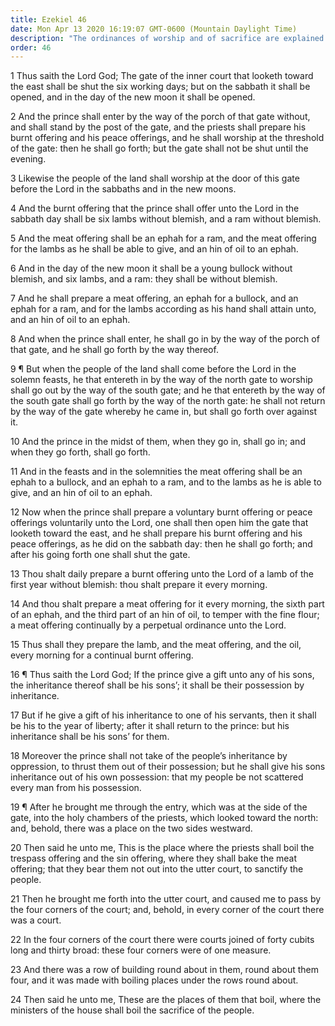 ```yaml
---
title: Ezekiel 46
date: Mon Apr 13 2020 16:19:07 GMT-0600 (Mountain Daylight Time)
description: "The ordinances of worship and of sacrifice are explained."
order: 46
---
```


1 Thus saith the Lord God; The gate of the inner court that looketh toward the east shall be shut the six working days; but on the sabbath it shall be opened, and in the day of the new moon it shall be opened.

2 And the prince shall enter by the way of the porch of that gate without, and shall stand by the post of the gate, and the priests shall prepare his burnt offering and his peace offerings, and he shall worship at the threshold of the gate: then he shall go forth; but the gate shall not be shut until the evening.

3 Likewise the people of the land shall worship at the door of this gate before the Lord in the sabbaths and in the new moons.

4 And the burnt offering that the prince shall offer unto the Lord in the sabbath day shall be six lambs without blemish, and a ram without blemish.

5 And the meat offering shall be an ephah for a ram, and the meat offering for the lambs as he shall be able to give, and an hin of oil to an ephah.

6 And in the day of the new moon it shall be a young bullock without blemish, and six lambs, and a ram: they shall be without blemish.

7 And he shall prepare a meat offering, an ephah for a bullock, and an ephah for a ram, and for the lambs according as his hand shall attain unto, and an hin of oil to an ephah.

8 And when the prince shall enter, he shall go in by the way of the porch of that gate, and he shall go forth by the way thereof.

9 ¶ But when the people of the land shall come before the Lord in the solemn feasts, he that entereth in by the way of the north gate to worship shall go out by the way of the south gate; and he that entereth by the way of the south gate shall go forth by the way of the north gate: he shall not return by the way of the gate whereby he came in, but shall go forth over against it.

10 And the prince in the midst of them, when they go in, shall go in; and when they go forth, shall go forth.

11 And in the feasts and in the solemnities the meat offering shall be an ephah to a bullock, and an ephah to a ram, and to the lambs as he is able to give, and an hin of oil to an ephah.

12 Now when the prince shall prepare a voluntary burnt offering or peace offerings voluntarily unto the Lord, one shall then open him the gate that looketh toward the east, and he shall prepare his burnt offering and his peace offerings, as he did on the sabbath day: then he shall go forth; and after his going forth one shall shut the gate.

13 Thou shalt daily prepare a burnt offering unto the Lord of a lamb of the first year without blemish: thou shalt prepare it every morning.

14 And thou shalt prepare a meat offering for it every morning, the sixth part of an ephah, and the third part of an hin of oil, to temper with the fine flour; a meat offering continually by a perpetual ordinance unto the Lord.

15 Thus shall they prepare the lamb, and the meat offering, and the oil, every morning for a continual burnt offering.

16 ¶ Thus saith the Lord God; If the prince give a gift unto any of his sons, the inheritance thereof shall be his sons’; it shall be their possession by inheritance.

17 But if he give a gift of his inheritance to one of his servants, then it shall be his to the year of liberty; after it shall return to the prince: but his inheritance shall be his sons’ for them.

18 Moreover the prince shall not take of the people’s inheritance by oppression, to thrust them out of their possession; but he shall give his sons inheritance out of his own possession: that my people be not scattered every man from his possession.

19 ¶ After he brought me through the entry, which was at the side of the gate, into the holy chambers of the priests, which looked toward the north: and, behold, there was a place on the two sides westward.

20 Then said he unto me, This is the place where the priests shall boil the trespass offering and the sin offering, where they shall bake the meat offering; that they bear them not out into the utter court, to sanctify the people.

21 Then he brought me forth into the utter court, and caused me to pass by the four corners of the court; and, behold, in every corner of the court there was a court.

22 In the four corners of the court there were courts joined of forty cubits long and thirty broad: these four corners were of one measure.

23 And there was a row of building round about in them, round about them four, and it was made with boiling places under the rows round about.

24 Then said he unto me, These are the places of them that boil, where the ministers of the house shall boil the sacrifice of the people.
